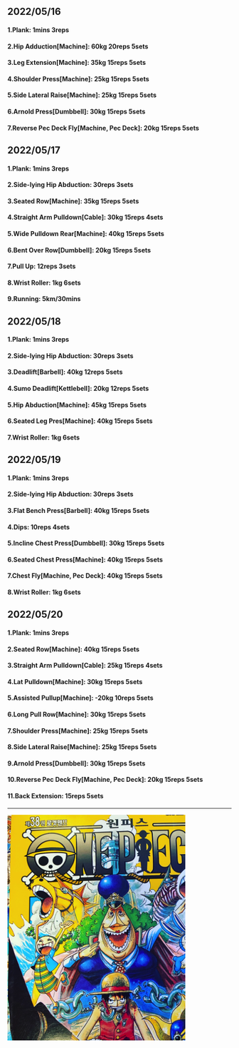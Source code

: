 ## 2022/05/16
#### 1.Plank: 1mins 3reps
#### 2.Hip Adduction\[Machine\]: 60kg 20reps 5sets
#### 3.Leg Extension\[Machine]: 35kg 15reps 5sets
#### 4.Shoulder Press\[Machine\]: 25kg 15reps 5sets
#### 5.Side Lateral Raise\[Machine\]: 25kg 15reps 5sets
#### 6.Arnold Press\[Dumbbell\]: 30kg 15reps 5sets
#### 7.Reverse Pec Deck Fly\[Machine, Pec Deck\]: 20kg 15reps 5sets

## 2022/05/17
#### 1.Plank: 1mins 3reps
#### 2.Side-lying Hip Abduction: 30reps 3sets
#### 3.Seated Row\[Machine\]: 35kg 15reps 5sets
#### 4.Straight Arm Pulldown\[Cable\]: 30kg 15reps 4sets
#### 5.Wide Pulldown Rear\[Machine\]: 40kg 15reps 5sets
#### 6.Bent Over Row\[Dumbbell\]: 20kg 15reps 5sets
#### 7.Pull Up: 12reps 3sets
#### 8.Wrist Roller: 1kg 6sets
#### 9.Running: 5km/30mins

## 2022/05/18
#### 1.Plank: 1mins 3reps
#### 2.Side-lying Hip Abduction: 30reps 3sets
#### 3.Deadlift\[Barbell\]: 40kg 12reps 5sets
#### 4.Sumo Deadlift\[Kettlebell\]: 20kg 12reps 5sets
#### 5.Hip Abduction\[Machine\]: 45kg 15reps 5sets
#### 6.Seated Leg Pres\[Machine\]: 40kg 15reps 5sets
#### 7.Wrist Roller: 1kg 6sets

## 2022/05/19
#### 1.Plank: 1mins 3reps
#### 2.Side-lying Hip Abduction: 30reps 3sets
#### 3.Flat Bench Press\[Barbell\]: 40kg 15reps 5sets
#### 4.Dips: 10reps 4sets
#### 5.Incline Chest Press\[Dumbbell\]: 30kg 15reps 5sets 
#### 6.Seated Chest Press\[Machine\]: 40kg 15reps 5sets 
#### 7.Chest Fly\[Machine, Pec Deck\]: 40kg 15reps 5sets
#### 8.Wrist Roller: 1kg 6sets

## 2022/05/20
#### 1.Plank: 1mins 3reps
#### 2.Seated Row\[Machine\]: 40kg 15reps 5sets
#### 3.Straight Arm Pulldown\[Cable\]: 25kg 15reps 4sets
#### 4.Lat Pulldown\[Machine\]: 30kg 15reps 5sets
#### 5.Assisted Pullup\[Machine\]: -20kg 10reps 5sets
#### 6.Long Pull Row\[Machine]: 30kg 15reps 5sets
#### 7.Shoulder Press\[Machine\]: 25kg 15reps 5sets
#### 8.Side Lateral Raise\[Machine\]: 25kg 15reps 5sets
#### 9.Arnold Press\[Dumbbell\]: 30kg 15reps 5sets
#### 10.Reverse Pec Deck Fly\[Machine, Pec Deck\]: 20kg 15reps 5sets
#### 11.Back Extension: 15reps 5sets

---

<img src='./_resources/__038.png' width='400px' />
